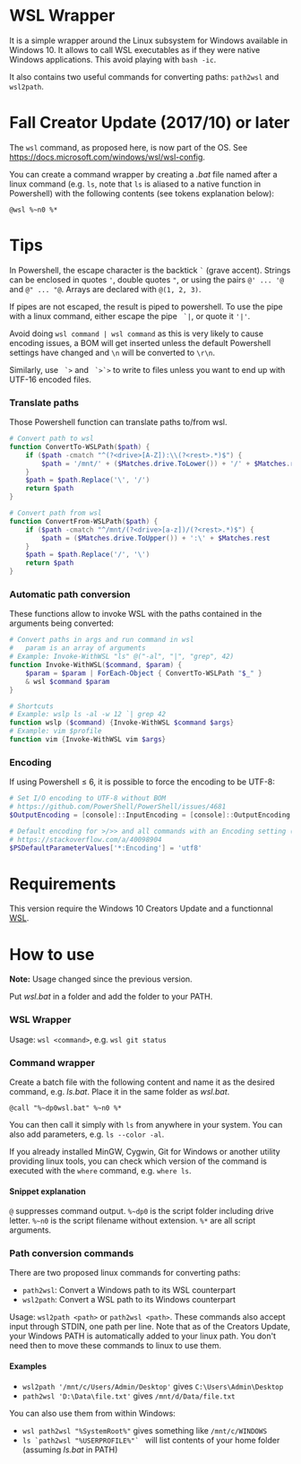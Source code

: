 WSL Wrapper
===========
It is a simple wrapper around the Linux subsystem for Windows available in Windows 10.
It allows to call WSL executables as if they were native Windows applications. This avoid playing with `bash -ic`.

It also contains two useful commands for converting paths: `path2wsl` and `wsl2path`.

Fall Creator Update (2017/10) or later
======================================
The `wsl` command, as proposed here, is now part of the OS. See https://docs.microsoft.com/windows/wsl/wsl-config.

You can create a command wrapper by creating a *.bat* file named after a linux command (e.g. `ls`, note that `ls` is aliased to a native function in Powershell) with the following contents (see tokens explanation below):
```batch
@wsl %~n0 %*
```

Tips
====
In Powershell, the escape character is the backtick `` ` `` (grave accent). Strings can be enclosed in quotes `'`, double quotes `"`, or using the pairs `@' ... '@` and `@" ... "@`. Arrays are declared with `@(1, 2, 3)`.

If pipes are not escaped, the result is piped to powershell. To use the pipe with a linux command, either escape the pipe `` `|``, or quote it `'|'`.

Avoid doing `wsl command | wsl command` as this is very likely to cause encoding issues, a BOM will get inserted unless the default Powershell settings have changed and `\n` will be converted to `\r\n`.

Similarly, use `` `>`` and `` `>`>`` to write to files unless you want to end up with UTF-16 encoded files.

### Translate paths
Those Powershell function can translate paths to/from wsl.
```powershell
# Convert path to wsl
function ConvertTo-WSLPath($path) {
	if ($path -cmatch "^(?<drive>[A-Z]):\\(?<rest>.*)$") {
		$path = '/mnt/' + ($Matches.drive.ToLower()) + '/' + $Matches.rest
	}
	$path = $path.Replace('\', '/')
	return $path
}

# Convert path from wsl
function ConvertFrom-WSLPath($path) {
	if ($path -cmatch "^/mnt/(?<drive>[a-z])/(?<rest>.*)$") {
		$path = ($Matches.drive.ToUpper()) + ':\' + $Matches.rest
	}
	$path = $path.Replace('/', '\')
	return $path
}
```

### Automatic path conversion
These functions allow to invoke WSL with the paths contained in the arguments being converted:
```powershell
# Convert paths in args and run command in wsl
#   param is an array of arguments
# Example: Invoke-WithWSL "ls" @("-al", "|", "grep", 42)
function Invoke-WithWSL($command, $param) {
	$param = $param | ForEach-Object { ConvertTo-WSLPath "$_" }
	& wsl $command $param
}

# Shortcuts
# Example: wslp ls -al -w 12 `| grep 42
function wslp ($command) {Invoke-WithWSL $command $args}
# Example: vim $profile
function vim {Invoke-WithWSL vim $args}
```

### Encoding
If using Powershell ≤ 6, it is possible to force the encoding to be UTF-8:
```powershell
# Set I/O encoding to UTF-8 without BOM
# https://github.com/PowerShell/PowerShell/issues/4681
$OutputEncoding = [console]::InputEncoding = [console]::OutputEncoding = [System.Text.UTF8Encoding]::new()

# Default encoding for >/>> and all commands with an Encoding setting (sadly with BOM)
# https://stackoverflow.com/a/40098904
$PSDefaultParameterValues['*:Encoding'] = 'utf8'
```

Requirements
============
This version require the Windows 10 Creators Update and a functionnal [WSL](https://msdn.microsoft.com/commandline/wsl/about).

How to use
==========
**Note:** Usage changed since the previous version.

Put *wsl.bat* in a folder and add the folder to your PATH.

### WSL Wrapper
Usage: `wsl <command>`, e.g. `wsl git status`

### Command wrapper
Create a batch file with the following content and name it as the desired command, e.g. *ls.bat*. Place it in the same folder as *wsl.bat*.
``` batch
@call "%~dp0wsl.bat" %~n0 %*
```
You can then call it simply with `ls` from anywhere in your system. You can also add parameters, e.g. `ls --color -al`.

If you already installed MinGW, Cygwin, Git for Windows or another utility providing linux tools, you can check which version of the command is executed with the `where` command, e.g. `where ls`.
#### Snippet explanation
`@` suppresses command output.
`%~dp0` is the script folder including drive letter.
`%~n0` is the script filename without extension.
`%*` are all script arguments.

### Path conversion commands
There are two proposed linux commands for converting paths:
- `path2wsl`: Convert a Windows path to its WSL counterpart
- `wsl2path`: Convert a WSL path to its Windows counterpart

Usage: `wsl2path <path>` or `path2wsl <path>`.
These commands also accept input through STDIN, one path per line.
Note that as of the Creators Update, your Windows PATH is automatically added to your linux path. You don't need then to move these commands to linux to use them.

#### Examples
- `wsl2path '/mnt/c/Users/Admin/Desktop'` gives `C:\Users\Admin\Desktop`
- `path2wsl 'D:\Data\file.txt'` gives `/mnt/d/Data/file.txt`

You can also use them from within Windows:
- `wsl path2wsl "%SystemRoot%"` gives something like `/mnt/c/WINDOWS`
- ``ls `path2wsl "%USERPROFILE%"` `` will list contents of your home folder (assuming *ls.bat* in PATH)